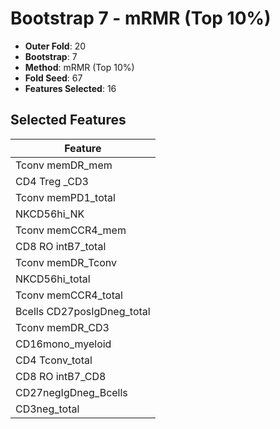 # Bootstrap 7 - mRMR (Top 10%)

- **Outer Fold**: 20
- **Bootstrap**: 7
- **Method**: mRMR (Top 10%)
- **Fold Seed**: 67
- **Features Selected**: 16

## Selected Features

| Feature |
|---------|
| Tconv memDR_mem |
| CD4 Treg _CD3 |
| Tconv memPD1_total |
| NKCD56hi_NK |
| Tconv memCCR4_mem |
| CD8 RO intB7_total |
| Tconv memDR_Tconv |
| NKCD56hi_total |
| Tconv memCCR4_total |
| Bcells CD27posIgDneg_total |
| Tconv memDR_CD3 |
| CD16mono_myeloid |
| CD4 Tconv_total |
| CD8 RO intB7_CD8 |
| CD27negIgDneg_Bcells |
| CD3neg_total |
